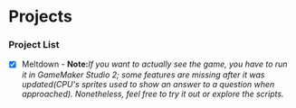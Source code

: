 # Projects
### Project List
- [X] Meltdown - **Note:**_If you want to actually see the game, you have to run it in GameMaker Studio 2; some features are missing after it was updated(CPU's sprites used to show an answer to a question when approached). Nonetheless, feel free to try it out or explore the scripts._
